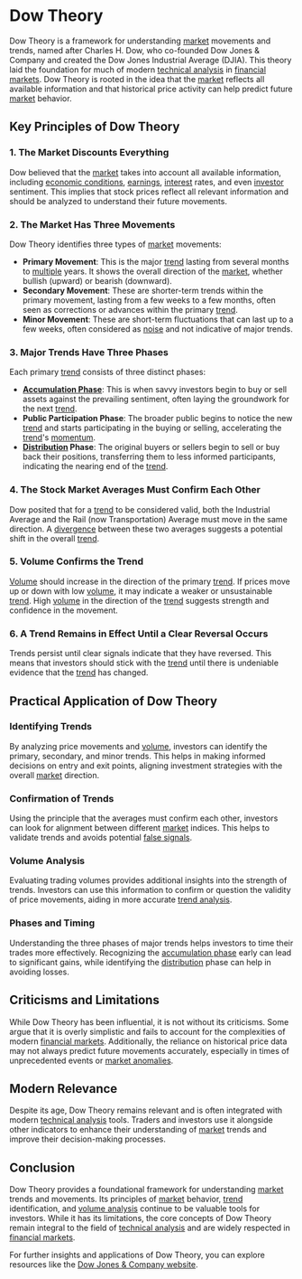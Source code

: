 # Dow Theory

Dow Theory is a framework for understanding [market](../m/market.md) movements and trends, named after Charles H. Dow, who co-founded Dow Jones & Company and created the Dow Jones Industrial Average (DJIA). This theory laid the foundation for much of modern [technical analysis](../t/technical_analysis.md) in [financial markets](../f/financial_market.md). Dow Theory is rooted in the idea that the [market](../m/market.md) reflects all available information and that historical price activity can help predict future [market](../m/market.md) behavior.

## Key Principles of Dow Theory

### 1. The Market Discounts Everything
Dow believed that the [market](../m/market.md) takes into account all available information, including [economic conditions](../e/economic_conditions.md), [earnings](../e/earnings.md), [interest](../i/interest.md) rates, and even [investor](../i/investor.md) sentiment. This implies that stock prices reflect all relevant information and should be analyzed to understand their future movements.

### 2. The Market Has Three Movements
Dow Theory identifies three types of [market](../m/market.md) movements:
- **Primary Movement**: This is the major [trend](../t/trend.md) lasting from several months to [multiple](../m/multiple.md) years. It shows the overall direction of the [market](../m/market.md), whether bullish (upward) or bearish (downward).
- **Secondary Movement**: These are shorter-term trends within the primary movement, lasting from a few weeks to a few months, often seen as corrections or advances within the primary [trend](../t/trend.md).
- **Minor Movement**: These are short-term fluctuations that can last up to a few weeks, often considered as [noise](../n/noise.md) and not indicative of major trends.

### 3. Major Trends Have Three Phases
Each primary [trend](../t/trend.md) consists of three distinct phases:
- **[Accumulation Phase](../a/accumulation_phase.md)**: This is when savvy investors begin to buy or sell assets against the prevailing sentiment, often laying the groundwork for the next [trend](../t/trend.md).
- **Public Participation Phase**: The broader public begins to notice the new [trend](../t/trend.md) and starts participating in the buying or selling, accelerating the [trend](../t/trend.md)'s [momentum](../m/momentum.md).
- **[Distribution](../d/distribution.md) Phase**: The original buyers or sellers begin to sell or buy back their positions, transferring them to less informed participants, indicating the nearing end of the [trend](../t/trend.md).

### 4. The Stock Market Averages Must Confirm Each Other
Dow posited that for a [trend](../t/trend.md) to be considered valid, both the Industrial Average and the Rail (now Transportation) Average must move in the same direction. A [divergence](../d/divergence.md) between these two averages suggests a potential shift in the overall [trend](../t/trend.md).

### 5. Volume Confirms the Trend
[Volume](../v/volume.md) should increase in the direction of the primary [trend](../t/trend.md). If prices move up or down with low [volume](../v/volume.md), it may indicate a weaker or unsustainable [trend](../t/trend.md). High [volume](../v/volume.md) in the direction of the [trend](../t/trend.md) suggests strength and confidence in the movement.

### 6. A Trend Remains in Effect Until a Clear Reversal Occurs
Trends persist until clear signals indicate that they have reversed. This means that investors should stick with the [trend](../t/trend.md) until there is undeniable evidence that the [trend](../t/trend.md) has changed.

## Practical Application of Dow Theory

### Identifying Trends
By analyzing price movements and [volume](../v/volume.md), investors can identify the primary, secondary, and minor trends. This helps in making informed decisions on entry and exit points, aligning investment strategies with the overall [market](../m/market.md) direction.

### Confirmation of Trends
Using the principle that the averages must confirm each other, investors can look for alignment between different [market](../m/market.md) indices. This helps to validate trends and avoids potential [false signals](../f/false_signals_in_trading.md).

### Volume Analysis
Evaluating trading volumes provides additional insights into the strength of trends. Investors can use this information to confirm or question the validity of price movements, aiding in more accurate [trend analysis](../t/trend_analysis.md).

### Phases and Timing
Understanding the three phases of major trends helps investors to time their trades more effectively. Recognizing the [accumulation phase](../a/accumulation_phase.md) early can lead to significant gains, while identifying the [distribution](../d/distribution.md) phase can help in avoiding losses.

## Criticisms and Limitations

While Dow Theory has been influential, it is not without its criticisms. Some argue that it is overly simplistic and fails to account for the complexities of modern [financial markets](../f/financial_market.md). Additionally, the reliance on historical price data may not always predict future movements accurately, especially in times of unprecedented events or [market anomalies](../m/market_anomalies.md).

## Modern Relevance

Despite its age, Dow Theory remains relevant and is often integrated with modern [technical analysis](../t/technical_analysis.md) tools. Traders and investors use it alongside other indicators to enhance their understanding of [market](../m/market.md) trends and improve their decision-making processes.

## Conclusion

Dow Theory provides a foundational framework for understanding [market](../m/market.md) trends and movements. Its principles of [market](../m/market.md) behavior, [trend](../t/trend.md) identification, and [volume analysis](../v/volume_analysis.md) continue to be valuable tools for investors. While it has its limitations, the core concepts of Dow Theory remain integral to the field of [technical analysis](../t/technical_analysis.md) and are widely respected in [financial markets](../f/financial_market.md).

For further insights and applications of Dow Theory, you can explore resources like the [Dow Jones & Company website](https://www.dowjones.com/).

